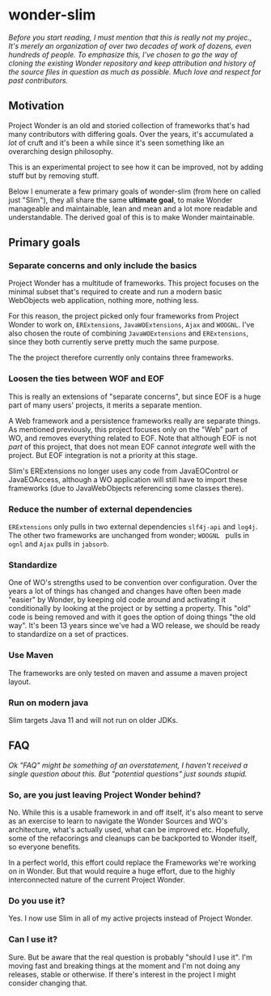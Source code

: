 # wonder-slim

*Before you start reading, I must mention that this is really not my projec., It's merely an organization of over two decades of work of dozens, even hundreds of people. To emphasize this, I've chosen to go the way of cloning the existing Wonder repository and keep attribution and history of the source files in question as much as possible. Much love and respect for past contributors.*

## Motivation

Project Wonder is an old and storied collection of frameworks that's had many contributors with differing goals. Over the years, it's accumulated a *lot* of cruft and it's been a while since it's seen something like an overarching design philosophy.

This is an experimental project to see how it can be improved, not by adding stuff but by removing stuff.

Below I enumerate a few primary goals of wonder-slim (from here on called just "Slim"), they all share the same **ultimate goal**, to make Wonder manageable and maintainable, lean and mean and a lot more readable and understandable. The derived goal of this is to make Wonder maintainable.

## Primary goals

### Separate concerns and only include the basics

Project Wonder has a multitude of frameworks. This project focuses on the minimal subset that's required to create and run a modern basic WebObjects web application, nothing more, nothing less.

For this reason, the project picked only four frameworks from Project Wonder to work on, `ERExtensions`, `JavaWOExtensions`, `Ajax` and `WOOGNL`. I've also chosen the route of combining `JavaWOExtensions` and `ERExtensions`, since they both currently serve pretty much the same purpose.

The the project therefore currently only contains three frameworks.

### **Loosen the ties between WOF and EOF**

This is really an extensions of "separate concerns", but since EOF is a huge part of many users' projects, it merits a separate mention.

A Web framework and a persistence frameworks really are separate things. As mentioned previously, this project focuses only on the "Web" part of WO, and removes everything related to EOF. Note that although EOF is not *part* of this project, that does not mean EOF cannot *integrate* well with the project. But EOF integration is not a priority at this stage.

Slim's ERExtensions no longer uses any code from JavaEOControl or JavaEOAccess, although a WO application will still have to import these frameworks (due to JavaWebObjects referencing some classes there).

### Reduce the number of external dependencies

`ERExtensions` only pulls in two external dependencies `slf4j-api` and `log4j`.  The other two frameworks are unchanged from wonder; `WOOGNL ` pulls in `ognl` and `Ajax` pulls in `jabsorb`.

### **Standardize**

One of WO's strengths used to be convention over configuration. Over the years a lot of things has changed and changes have often been made "easier" by Wonder, by keeping old code around and activating it conditionally by looking at the project or by setting a property. This "old" code is being removed and with it goes the option of doing things "the old way". It's been 13 years since we've had a WO release, we should be ready to standardize on a set of practices.

### Use Maven

The frameworks are only tested on maven and assume a maven project layout.

### **Run on modern java**

Slim targets Java 11 and will not run on older JDKs.

## FAQ

*Ok "FAQ" might be something of an overstatement, I haven't received a single question about this. But "potential questions" just sounds stupid.*

### So, are you just leaving Project Wonder behind?

No. While this is a usable framework in and off itself, it's also meant to serve as an exercise to learn to navigate the Wonder Sources and WO's architecture, what's actually used, what can be improved etc. Hopefully, some of the refacorings and cleanups can be backported to Wonder itself, so everyone benefits. 

In a perfect world, this effort could replace the Frameworks we're working on in Wonder. But that would require a huge effort, due to the highly interconnected nature of the current Project Wonder.

### Do you use it?

Yes. I now use Slim in all of my active projects instead of Project Wonder.

### Can I use it?

Sure. But be aware that the real question is probably "should I use it". I'm moving fast and breaking things at the moment and I'm not doing any releases, stable or otherwise. If there's interest in the project I might consider changing that.
